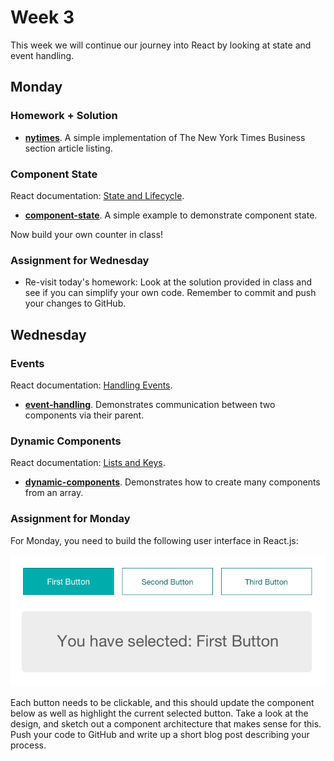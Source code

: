 # Week 3

This week we will continue our journey into React by looking at state and event handling.

## Monday

### Homework + Solution

* **[nytimes](nytimes)**. A simple implementation of The New York Times Business section article listing.

### Component State

React documentation: [State and Lifecycle](https://reactjs.org/docs/state-and-lifecycle.html).

* **[component-state](component-state)**. A simple example to demonstrate component state.

Now build your own counter in class!

### Assignment for Wednesday

* Re-visit today's homework: Look at the solution provided in class and see if you can simplify your own code. Remember to commit and push your changes to GitHub.

## Wednesday

### Events

React documentation: [Handling Events](https://reactjs.org/docs/handling-events.html).

* **[event-handling](event-handling)**. Demonstrates communication between two components via their parent.

### Dynamic Components

React documentation: [Lists and Keys](https://reactjs.org/docs/lists-and-keys.html).

* **[dynamic-components](dynamic-components)**. Demonstrates how to create many components from an array.

### Assignment for Monday

For Monday, you need to build the following user interface in React.js:

![Interface to build](images/ui.png)

Each button needs to be clickable, and this should update the component below as well as highlight the current selected button. Take a look at the design, and sketch out a component architecture that makes sense for this. Push your code to GitHub and write up a short blog post describing your process.
